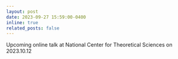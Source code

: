 ```yaml
---
layout: post
date: 2023-09-27 15:59:00-0400
inline: true
related_posts: false
---
```


Upcoming online talk at National Center for Theoretical Sciences on 2023.10.12
